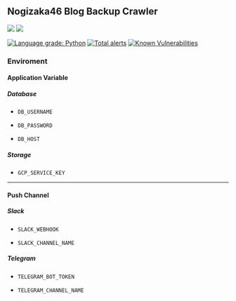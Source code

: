 ## Nogizaka46 Blog Backup Crawler


![](https://github.com/NogiBackup/nogi-backup-blog/workflows/Test%20Python/badge.svg)
![](https://github.com/NogiBackup/nogi-backup-blog/workflows/Release%20Docker%20Image/badge.svg)

[![Language grade: Python](https://img.shields.io/lgtm/grade/python/g/NogiBackup/nogi-backup-blog.svg?logo=lgtm&logoWidth=18)](https://lgtm.com/projects/g/NogiBackup/nogi-backup-blog/context:python)
[![Total alerts](https://img.shields.io/lgtm/alerts/g/NogiBackup/nogi-backup-blog.svg?logo=lgtm&logoWidth=18)](https://lgtm.com/projects/g/NogiBackup/nogi-backup-blog/alerts/)
[![Known Vulnerabilities](https://snyk.io/test/github/NogiBackup/nogi-backup-blog/badge.svg?targetFile=requirements.txt)](https://snyk.io/test/github/NogiBackup/nogi-backup-blog?targetFile=requirements.txt)

### Enviroment

#### Application Variable

##### Database

- `DB_USERNAME`

- `DB_PASSWORD`

- `DB_HOST`

##### Storage

- `GCP_SERVICE_KEY`

---

#### Push Channel

##### Slack

- `SLACK_WEBHOOK`

- `SLACK_CHANNEL_NAME`

##### Telegram

- `TELEGRAM_BOT_TOKEN`

- `TELEGRAM_CHANNEL_NAME`
